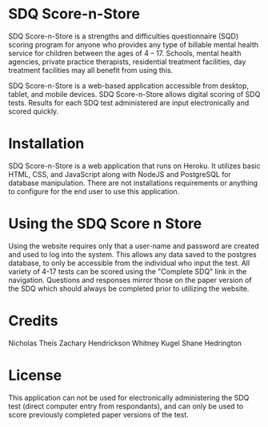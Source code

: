 # SDQ Score-n-Store
SDQ Score-n-Store is a strengths and difficulties questionnaire (SQD) scoring program for anyone who provides any type of billable mental health service for children between the ages of 4 – 17.  Schools, mental health agencies, private practice therapists, residential treatment facilities, day treatment facilities may all benefit from using this. 

SDQ Score-n-Store is a web-based application accessible from desktop, tablet, and mobile devices. SDQ Score-n-Store allows digital scoring of SDQ tests.  Results for each SDQ test administered are input electronically and scored quickly.

# Installation
SDQ Score-n-Store is a web application that runs on Heroku. It utilizes basic HTML, CSS, and JavaScript along with NodeJS and PostgreSQL for database manipulation. There are not installations requirements or anything to configure for the end user to use this application.

# Using the SDQ Score n Store
Using the website requires only that a user-name and password are created and used to log into the system.  This allows any data saved to the postgres database, to only be accessible from the individual who input the test.  All variety of 4-17 tests can be scored using the "Complete SDQ" link in the navigation.  Questions and responses mirror those on the paper version of the SDQ which should always be completed prior to utilizing the website.

# Credits
Nicholas Theis
Zachary Hendrickson
Whitney Kugel
Shane Hedrington

# License
This application can not be used for electronically administering the SDQ test (direct computer entry from respondants), and can only be used to score previously completed paper versions of the test.